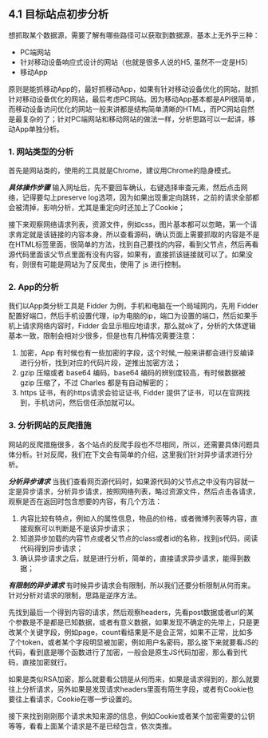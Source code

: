## 4.1 目标站点初步分析

想抓取某个数据源，需要了解有哪些路径可以获取到数据源，基本上无外乎三种：

 - PC端网站
 - 针对移动设备响应式设计的网站（也就是很多人说的H5, 虽然不一定是H5）
 - 移动App

原则是能抓移动App的，最好抓移动App，如果有针对移动设备优化的网站，就抓针对移动设备优化的网站，最后考虑PC网站。因为移动App基本都是API很简单，而移动设备访问优化的网站一般来讲都是结构简单清晰的HTML，而PC网站自然是最复杂的了；针对PC端网站和移动网站的做法一样，分析思路可以一起讲，移动App单独分析。

### 1. 网站类型的分析
首先是网站类的，使用的工具就是Chrome，建议用Chrome的隐身模式。

***具体操作步骤***
输入网址后，先不要回车确认，右键选择审查元素，然后点击网络，记得要勾上preserve log选项，因为如果出现重定向跳转，之前的请求全部都会被清掉，影响分析，尤其是重定向时还加上了Cookie；

接下来观察网络请求列表，资源文件，例如css，图片基本都可以忽略，第一个请求肯定就是该链接的内容本身，所以查看源码，确认页面上需要抓取的内容是不是在HTML标签里面，很简单的方法，找到自己要找的内容，看到父节点，然后再看源代码里面该父节点里面有没有内容，如果有，直接抓该链接就可以了。如果没有，则很有可能是网站为了反爬虫，使用了 js 进行控制。

### 2. App的分析
我们以App类分析工具是 Fidder 为例，手机和电脑在一个局域网内，先用 Fidder 配置好端口，然后手机设置代理，ip为电脑的ip，端口为设置的端口，然后如果手机上请求网络内容时，Fidder 会显示相应地请求，那么就ok了，分析的大体逻辑基本一致，限制会相对少很多，但是也有几种情况需要注意：

 1. 加密，App 有时候也有一些加密的字段，这个时候,一般来讲都会进行反编译进行分析，找到对应的代码片段，逆推出加密方法；
 2. gzip 压缩或者 base64 编码，base64 编码的辨别度较高，有时候数据被 gzip 压缩了，不过 Charles 都是有自动解密的；
 3. https 证书，有的https请求会验证证书, Fidder 提供了证书，可以在官网找到，手机访问，然后信任添加就可以。

### 3. 分析网站的反爬措施
网站的反爬措施很多，各个站点的反爬手段也不尽相同，所以，还需要具体问题具体分析。针对反爬，我们在下文会有简单的介绍，这里我们针对异步请求进行分析。

***分析异步请求***
当我们查看网页源代码时，如果源代码的父节点之中没有内容就一定是异步请求，分析异步请求，按照网络列表，略过资源文件，然后点击各请求，观察是否在返回时包含想要的内容，有几个方法：

 1. 内容比较有特点，例如人的属性信息，物品的价格，或者微博列表等内容，直接观察可以判断是不是该异步请求；
 2. 知道异步加载的内容节点或者父节点的class或者id的名称，找到js代码，阅读代码得到异步请求；
 3. 确认异步请求之后，就是进行分析，简单的，直接请求异步请求，能得到数据；

***有限制的异步请求***
有时候异步请求会有限制，所以我们还要分析限制从何而来。针对分析对请求的限制，思路是逆序方法。

先找到最后一个得到内容的请求，然后观察headers，先看post数据或者url的某个参数是不是都是已知数据，或者有意义数据，如果发现不确定的先带上，只是更改某个关键字段，例如page，count看结果是不是会正常，如果不正常，比如多了个token，或者某个字段明显被加密，例如用户名密码，那么接下来就要看JS的代码，看到底是哪个函数进行了加密，一般会是原生JS代码加密，那么看到代码，直接加密就行。

如果是类似RSA加密，那么就要看公钥是从何而来，如果是请求得到的，那么就要往上分析请求，另外如果是发现请求headers里面有陌生字段，或者有Cookie也要往上看请求，Cookie在哪一步设置的。

接下来找到刚刚那个请求未知来源的信息，例如Cookie或者某个加密需要的公钥等等，看看上面某个请求是不是已经包含，依次类推。